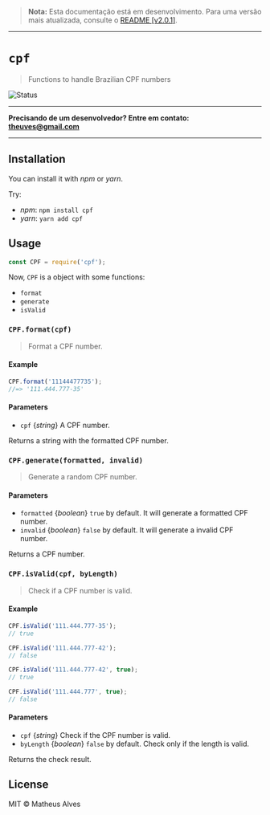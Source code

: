 > **Nota:** Esta documentação está em desenvolvimento. Para uma versão mais atualizada, consulte o [README [v2.0.1]](https://github.com/theuves/cpf/tree/2.0.1).

***

# `cpf`

> Functions to handle Brazilian CPF numbers

![Status](https://travis-ci.org/theuves/cpf.svg?branch=master)

***
**Precisando de um desenvolvedor? Entre em contato: theuves@gmail.com**
***

## Installation

You can install it with *npm* or *yarn*.

Try:

- *npm*: `npm install cpf`
- *yarn*: `yarn add cpf`

## Usage

```js
const CPF = require('cpf');
```

Now, `CPF` is a object with some functions:

- `format`
- `generate`
- `isValid`

### `CPF.format(cpf)`

> Format a CPF number.

#### Example

```js
CPF.format('11144477735');
//=> '111.444.777-35'
```

#### Parameters

- `cpf` {*string*} A CPF number.

Returns a string with the formatted CPF number.

### `CPF.generate(formatted, invalid)`

> Generate a random CPF number.

#### Parameters

- `formatted` {*boolean*} `true` by default. It will generate a formatted CPF number.
- `invalid` {*boolean*} `false` by default. It will generate a invalid CPF number.

Returns a CPF number.

### `CPF.isValid(cpf, byLength)`

> Check if a CPF number is valid.

#### Example

```js
CPF.isValid('111.444.777-35');
// true

CPF.isValid('111.444.777-42');
// false

CPF.isValid('111.444.777-42', true);
// true

CPF.isValid('111.444.777', true);
// false
```

#### Parameters

- `cpf` {*string*} Check if the CPF number is valid.
- `byLength` {*boolean*} `false` by default. Check only if the length is valid.

Returns the check result.

## License

MIT &copy; Matheus Alves
